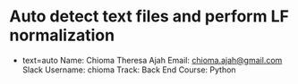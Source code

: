 
# Auto detect text files and perform LF normalization
* text=auto
Name: Chioma Theresa Ajah
Email: chioma.ajah@gmail.com 
Slack Username: chioma
Track: Back End
Course: Python
